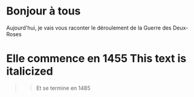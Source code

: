 


Bonjour à tous
===
Aujourd'hui, je vais vous raconter le déroulement de la Guerre des Deux-Roses

Elle commence en 1455 **This text is italicized**
======
>>Et se termine en 1485

